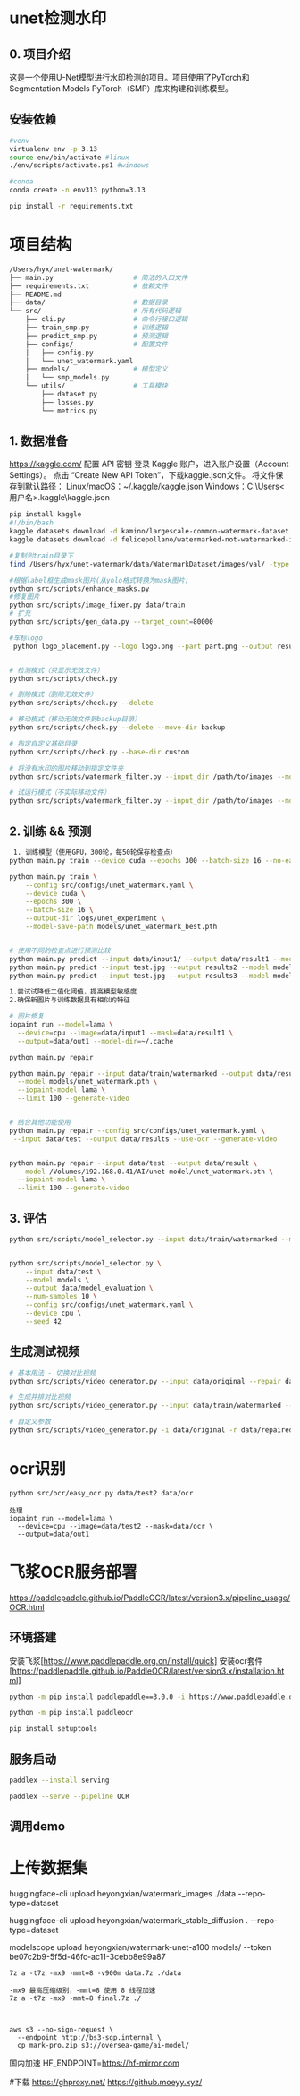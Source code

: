 # unet检测水印

## 0. 项目介绍
这是一个使用U-Net模型进行水印检测的项目。项目使用了PyTorch和Segmentation Models PyTorch（SMP）库来构建和训练模型。
## 安装依赖
```bash
#venv
virtualenv env -p 3.13
source env/bin/activate #linux
./env/scripts/activate.ps1 #windows 

#conda
conda create -n env313 python=3.13

pip install -r requirements.txt
```

# 项目结构
```bash
/Users/hyx/unet-watermark/
├── main.py                    # 简洁的入口文件
├── requirements.txt           # 依赖文件
├── README.md
├── data/                      # 数据目录
└── src/                       # 所有代码逻辑
    ├── cli.py                 # 命令行接口逻辑
    ├── train_smp.py           # 训练逻辑
    ├── predict_smp.py         # 预测逻辑
    ├── configs/               # 配置文件
    │   ├── config.py
    │   └── unet_watermark.yaml
    ├── models/                # 模型定义
    │   └── smp_models.py
    └── utils/                 # 工具模块
        ├── dataset.py
        ├── losses.py
        └── metrics.py
```


## 1. 数据准备

https://kaggle.com/
配置 API 密钥
登录 Kaggle 账户，进入账户设置（Account Settings）。
点击 “Create New API Token”，下载kaggle.json文件。
将文件保存到默认路径：
Linux/macOS：~/.kaggle/kaggle.json
Windows：C:\Users\<用户名>\.kaggle\kaggle.json

```bash
pip install kaggle
#!/bin/bash
kaggle datasets download -d kamino/largescale-common-watermark-dataset -p data/
kaggle datasets download -d felicepollano/watermarked-not-watermarked-images -p data/

#复制到train目录下
find /Users/hyx/unet-watermark/data/WatermarkDataset/images/val/ -type f -exec cp {} /Users/hyx/unet-watermark/data/train/watermarked/ \;

#根据label框生成mask图片(从yolo格式转换为mask图片)
python src/scripts/enhance_masks.py
#修复图片
python src/scripts/image_fixer.py data/train
# 扩充
python src/scripts/gen_data.py --target_count=80000

#车标logo
 python logo_placement.py --logo logo.png --part part.png --output result.png


# 检测模式（只显示无效文件）
python src/scripts/check.py

# 删除模式（删除无效文件）
python src/scripts/check.py --delete

# 移动模式（移动无效文件到backup目录）
python src/scripts/check.py --delete --move-dir backup

# 指定自定义基础目录
python src/scripts/check.py --base-dir custom

# 将没有水印的图片移动到指定文件夹
python src/scripts/watermark_filter.py --input_dir /path/to/images --model_path /path/to/model.pth --no_watermark_dir /path/to/no_watermark_folder

# 试运行模式（不实际移动文件）
python src/scripts/watermark_filter.py --input_dir /path/to/images --model_path /path/to/model.pth --no_watermark_dir /path/to/no_watermark_folder --dry_run
```


## 2. 训练 && 预测
```bash
 1. 训练模型（使用GPU，300轮，每50轮保存检查点）
python main.py train --device cuda --epochs 300 --batch-size 16 --no-early-stopping

python main.py train \
    --config src/configs/unet_watermark.yaml \
    --device cuda \
    --epochs 300 \
    --batch-size 16 \
    --output-dir logs/unet_experiment \
    --model-save-path models/unet_watermark_best.pth


# 使用不同的检查点进行预测比较
python main.py predict --input data/input1/ --output data/result1 --model models/watermark.pth
python main.py predict --input test.jpg --output results2 --model models/checkpoints/checkpoint_epoch_100.pth
python main.py predict --input test.jpg --output results3 --model models/checkpoints/checkpoint_epoch_150.pth

1.尝试试降低二值化阈值，提高模型敏感度
2.确保新图片与训练数据具有相似的特征
```

``` bash
# 图片修复
iopaint run --model=lama \
  --device=cpu --image=data/input1 --mask=data/result1 \
  --output=data/out1 --model-dir=~/.cache

python main.py repair

python main.py repair --input data/train/watermarked --output data/result \
  --model models/unet_watermark.pth \
  --iopaint-model lama \
  --limit 100 --generate-video


# 结合其他功能使用
python main.py repair --config src/configs/unet_watermark.yaml \
 --input data/test --output data/results --use-ocr --generate-video


python main.py repair --input data/test --output data/result \
  --model /Volumes/192.168.0.41/AI/unet-model/unet_watermark.pth \
  --iopaint-model lama \
  --limit 100 --generate-video
```

## 3. 评估
```bash
python src/scripts/model_selector.py --input data/train/watermarked --model models --output data/select


python src/scripts/model_selector.py \
    --input data/test \
    --model models \
    --output data/model_evaluation \
    --num-samples 10 \
    --config src/configs/unet_watermark.yaml \
    --device cpu \
    --seed 42
```

## 生成测试视频
```bash
# 基本用法 - 切换对比视频
python src/scripts/video_generator.py --input data/original --repair data/repaired --output videos

# 生成并排对比视频
python src/scripts/video_generator.py --input data/train/watermarked --repair data/result --output videos --mode sidebyside

# 自定义参数
python src/scripts/video_generator.py -i data/original -r data/repaired -o videos -w 1920 -h 1080 -d 3 -f 24 -v
```

# ocr识别
```
python src/ocr/easy_ocr.py data/test2 data/ocr

处理
iopaint run --model=lama \                    
  --device=cpu --image=data/test2 --mask=data/ocr \
  --output=data/out1

```

# 飞浆OCR服务部署

https://paddlepaddle.github.io/PaddleOCR/latest/version3.x/pipeline_usage/OCR.html

## 环境搭建
安装飞浆[https://www.paddlepaddle.org.cn/install/quick]
安装ocr套件[https://paddlepaddle.github.io/PaddleOCR/latest/version3.x/installation.html]


```bash
python -m pip install paddlepaddle==3.0.0 -i https://www.paddlepaddle.org.cn/packages/stable/cpu/

python -m pip install paddleocr

pip install setuptools
```



## 服务启动
```bash
paddlex --install serving

paddlex --serve --pipeline OCR
```

## 调用demo



# 上传数据集

huggingface-cli upload heyongxian/watermark_images ./data --repo-type=dataset


huggingface-cli upload heyongxian/watermark_stable_diffusion . --repo-type=dataset

modelscope upload  heyongxian/watermark-unet-a100 models/ --token be07c2b9-5f5d-46fc-ac11-3cebb8e99a87

```
7z a -t7z -mx9 -mmt=8 -v900m data.7z ./data

-mx9 最高压缩级别，-mmt=8 使用 8 线程加速
7z a -t7z -mx9 -mmt=8 final.7z ./



aws s3 --no-sign-request \
  --endpoint http://bs3-sgp.internal \
  cp mark-pro.zip s3://oversea-game/ai-model/

```

国内加速
HF_ENDPOINT=https://hf-mirror.com

#下载
https://ghproxy.net/
https://github.moeyy.xyz/